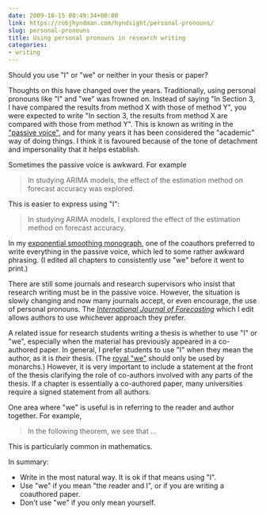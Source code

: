 ```yaml
---
date: 2009-10-15 00:49:34+00:00
link: https://robjhyndman.com/hyndsight/personal-pronouns/
slug: personal-pronouns
title: Using personal pronouns in research writing
categories:
- writing
---
```


Should you use "I" or "we" or neither in your thesis or paper?

Thoughts on this have changed over the years. Traditionally, using personal pronouns like "I" and "we" was frowned on. Instead of saying "In Section 3, I have compared the results from method X with those of method Y", you were expected to write "In section 3, the results from method X are compared with those from method Y". This is known as writing in the ["passive voice"](http://en.wikipedia.org/wiki/English_passive_voice), and for many years it has been considered the "academic" way of doing things. I think it is favoured because of the tone of detachment and impersonality that it helps establish.

Sometimes the passive voice is awkward. For example

>In studying ARIMA models, the effect of the estimation method on forecast accuracy was explored.


This is easier to express using "I":

>In studying ARIMA models, I explored the effect of the estimation method on forecast accuracy.


In my [exponential smoothing monograph](http://www.exponentialsmoothing.net), one of the coauthors preferred to write everything in the passive voice, which led to some rather awkward phrasing. (I edited all chapters to consistently use "we" before it went to print.)

There are still some journals and research supervisors who insist that research writing must be in the passive voice. However, the situation is slowly changing and now many journals accept, or even encourage, the use of personal pronouns. The [_International Journal of Forecasting_](http://ijf.forecasters.org) which I edit allows authors to use whichever approach they prefer.

A related issue for research students writing a thesis is whether to use "I" or "we", especially when the material has previously appeared in a co-authored paper. In general, I prefer students to use "I" when they mean the author, as it is _their_ thesis. (The [royal "we"](http://en.wikipedia.org/wiki/Majestic_plural) should only be used by monarchs.) However, it is very important to include a statement at the front of the thesis clarifying the role of co-authors involved with any parts of the thesis. If a chapter is essentially a co-authored paper, many universities require a signed statement from all authors.

One area where "we" is useful is in referring to the reader and author together. For example,


>In the following theorem, we see that ...


This is particularly common in mathematics.

In summary:

  * Write in the most natural way. It is ok if that means using "I".
  * Use "we" if you mean "the reader and I", or if you are writing a coauthored paper.
  * Don't use "we" if you only mean yourself.

